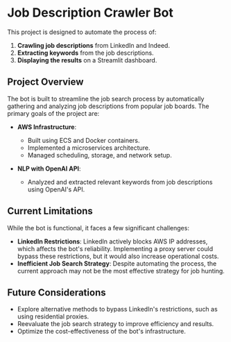 
# Job Description Crawler Bot

This project is designed to automate the process of:

1. **Crawling job descriptions** from LinkedIn and Indeed.
2. **Extracting keywords** from the job descriptions.
3. **Displaying the results** on a Streamlit dashboard.

## Project Overview

The bot is built to streamline the job search process by automatically gathering and analyzing job descriptions from popular job boards. The primary goals of the project are:

- **AWS Infrastructure**: 
  - Built using ECS and Docker containers.
  - Implemented a microservices architecture.
  - Managed scheduling, storage, and network setup.

- **NLP with OpenAI API**: 
  - Analyzed and extracted relevant keywords from job descriptions using OpenAI's API.

## Current Limitations

While the bot is functional, it faces a few significant challenges:

- **LinkedIn Restrictions**: LinkedIn actively blocks AWS IP addresses, which affects the bot's reliability. Implementing a proxy server could bypass these restrictions, but it would also increase operational costs.
- **Inefficient Job Search Strategy**: Despite automating the process, the current approach may not be the most effective strategy for job hunting.

## Future Considerations

- Explore alternative methods to bypass LinkedIn's restrictions, such as using residential proxies.
- Reevaluate the job search strategy to improve efficiency and results.
- Optimize the cost-effectiveness of the bot's infrastructure.
